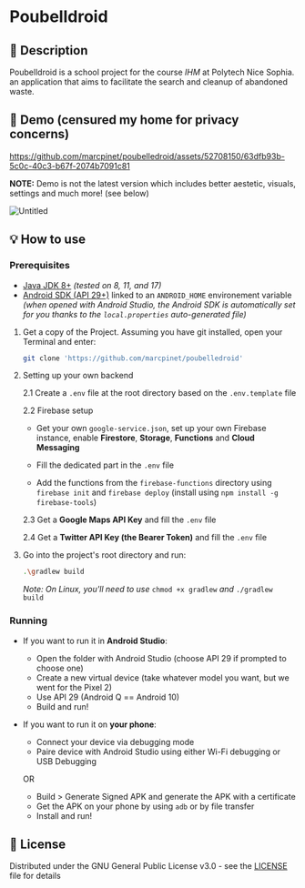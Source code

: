 # Poubelldroid

## 📝 Description

Poubelldroid is a school project for the course *IHM* at Polytech Nice Sophia. an application that aims to facilitate the search and cleanup of abandoned waste.

## 🎥 Demo (censured my home for privacy concerns)

https://github.com/marcpinet/poubelledroid/assets/52708150/63dfb93b-5c0c-40c3-b67f-2074b7091c81

**NOTE:** Demo is not the latest version which includes better aestetic, visuals, settings and much more! (see below)

![Untitled](https://github.com/marcpinet/poubelledroid/assets/52708150/3a1acbf9-6564-4544-97a0-3a75f7ed7cf3)

## 💡 How to use

### Prerequisites

* [Java JDK 8+](https://www.oracle.com/java/technologies/downloads/) *(tested on 8, 11, and 17)*
* [Android SDK (API 29+)](https://developer.android.com/studio) linked to an `ANDROID_HOME` environement variable *(when opened with Android Studio, the Android SDK is automatically set for you thanks to the `local.properties` auto-generated file)*

1. Get a copy of the Project. Assuming you have git installed, open your Terminal and enter:

    ```bash
    git clone 'https://github.com/marcpinet/poubelledroid'
    ```

2. Setting up your own backend

    2.1 Create a `.env` file at the root directory based on the `.env.template` file

    2.2 Firebase setup
        
    - Get your own `google-service.json`, set up your own Firebase instance, enable **Firestore**, **Storage**, **Functions** and **Cloud Messaging**
    
    - Fill the dedicated part in the `.env` file
    
    - Add the functions from the `firebase-functions` directory using `firebase init` and `firebase deploy` (install using `npm install -g firebase-tools`)

    2.3 Get a **Google Maps API Key** and fill the `.env` file

    2.4 Get a **Twitter API Key (the Bearer Token)** and fill the `.env` file

3. Go into the project's root directory and run:

    ```bash
    .\gradlew build
    ```

    *Note: On Linux, you'll need to use* `chmod +x gradlew` *and* `./gradlew build`

### Running

* If you want to run it in **Android Studio**:
    - Open the folder with Android Studio (choose API 29 if prompted to choose one)
    - Create a new virtual device (take whatever model you want, but we went for the Pixel 2)
    - Use API 29 (Android Q == Android 10)
    - Build and run!

* If you want to run it on **your phone**:
    - Connect your device via debugging mode
    - Paire device with Android Studio using either Wi-Fi debugging or USB Debugging

    OR
    
    - Build > Generate Signed APK and generate the APK with a certificate
    - Get the APK on your phone by using `adb` or by file transfer
    - Install and run!

## 📃 License

Distributed under the GNU General Public License v3.0 - see the [LICENSE](LICENSE) file for details
